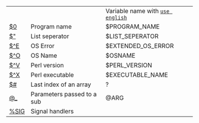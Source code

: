 
<table>
<tr>
  <td></td>
  <td></td>
  <td>Variable name with <code><a href="https://github.com/ReneNyffenegger/PerlModules/tree/master/English">use english</a></code></td>
</tr>
<tr><td><a href="https://github.com/ReneNyffenegger/about-perl/blob/master/variables/0___name_of_program.pl"             >$0  </a></td><td>Program name              </td><td>$PROGRAM_NAME     </td></tr>
<tr><td><a href="https://github.com/ReneNyffenegger/about-perl/blob/master/variables/___list_seperator_(apostrophe).pl"  >$"  </a></td><td>List seperator            </td><td>$LIST_SEPERATOR   </td></tr>
<tr><td><a href="https://github.com/ReneNyffenegger/about-perl/blob/master/variables/%5EE__os_error_info.pl"             >$^E </a></td><td>OS Error                  </td><td>$EXTENDED_OS_ERROR</td></tr>
<tr><td><a href="https://github.com/ReneNyffenegger/about-perl/blob/master/variables/%5EO__platform.pl"                  >$^O </a></td><td>OS Name                   </td><td>$OSNAME           </td></tr>
<tr><td><a href="https://github.com/ReneNyffenegger/about-perl/blob/master/variables/%5EV__version.pl"                   >$^V </a></td><td>Perl version              </td><td>$PERL_VERSION     </td></tr>
<tr><td><a href="https://github.com/ReneNyffenegger/about-perl/blob/master/variables/%5EX__perl_executable.pl"           >$^X </a></td><td>Perl executable           </td><td>$EXECUTABLE_NAME  </td></tr>
<tr><td><a href="https://github.com/ReneNyffenegger/about-perl/blob/master/variables/%23___last_index_of_array.pl"       >$#  </a></td><td>Last index of an array    </td><td>?                 </td></tr>
<tr><td><a href="https://github.com/ReneNyffenegger/about-perl/blob/master/variables/%40___parameters_passed_to_a_sub.pl">@_  </a></td><td>Parameters passed to a sub</td><td>@ARG              </td></tr>
<tr><td><a href="https://github.com/ReneNyffenegger/about-perl/blob/master/variables/SIG.pl"                             >%SIG</a></td><td>Signal handlers           </td><td>                  </td></tr>
</table>

